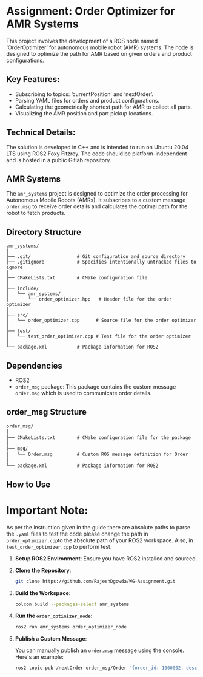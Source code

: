 # Assignment: Order Optimizer for AMR Systems

This project involves the development of a ROS node named ‘OrderOptimizer’ for autonomous mobile robot (AMR) systems. The node is designed to optimize the path for AMR based on given orders and product configurations. 

## Key Features:
- Subscribing to topics: ‘currentPosition’ and ‘nextOrder’.
- Parsing YAML files for orders and product configurations.
- Calculating the geometrically shortest path for AMR to collect all parts.
- Visualizing the AMR position and part pickup locations.

## Technical Details:
The solution is developed in C++ and is intended to run on Ubuntu 20.04 LTS using ROS2 Foxy Fitzroy. The code should be platform-independent and is hosted in a public Gitlab repository.


## AMR Systems

The `amr_systems` project is designed to optimize the order processing for Autonomous Mobile Robots (AMRs). It subscribes to a custom message `order.msg` to receive order details and calculates the optimal path for the robot to fetch products.

## Directory Structure

```
amr_systems/
│
├── .git/                 # Git configuration and source directory
├── .gitignore            # Specifies intentionally untracked files to ignore
│
├── CMakeLists.txt        # CMake configuration file
│
├── include/
│   └── amr_systems/
│       └── order_optimizer.hpp   # Header file for the order optimizer
│
├── src/
│   └── order_optimizer.cpp      # Source file for the order optimizer
│
├── test/
│   └── test_order_optimizer.cpp # Test file for the order optimizer
│
└── package.xml           # Package information for ROS2
```

## Dependencies

- ROS2
- `order_msg` package: This package contains the custom message `order.msg` which is used to communicate order details.

## order_msg Structure
```markdown
order_msg/
│
├── CMakeLists.txt        # CMake configuration file for the package
│
├── msg/
│   └── Order.msg         # Custom ROS message definition for Order
│
└── package.xml           # Package information for ROS2
```

## How to Use

# Important Note: 
As per the instruction given in the guide there are absolute paths to parse the `.yaml` files to test the code please change the path in ` order_optimizer.cpp`to the absolute path of your ROS2 workspace. Also, in `test_order_optimizer.cpp` to perform test.

1. **Setup ROS2 Environment**:
   Ensure you have ROS2 installed and sourced.

3. **Clone the Repository**:
   ```bash
   git clone https://github.com/RajeshDgowda/WG-Assignment.git
   ```

4. **Build the Workspace**:
   ```bash
   colcon build --packages-select amr_systems
   ```

5. **Run the `order_optimizer_node`**:
   ```bash
   ros2 run amr_systems order_optimizer_node
   ```

6. **Publish a Custom Message**:
   
   You can manually publish an `order.msg` message using the console. Here's an example:
   ```bash
   ros2 topic pub /nextOrder order_msg/Order "{order_id: 1000002, description: 'Sample Order'}"
   ```

